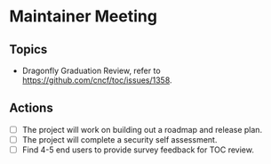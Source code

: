 # Maintainer Meeting

## Topics

- Dragonfly Graduation Review, refer to https://github.com/cncf/toc/issues/1358.

## Actions

- [ ] The project will work on building out a roadmap and release plan.
- [ ] The project will complete a security self assessment.
- [ ] Find 4-5 end users to provide survey feedback for TOC review.
